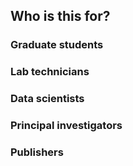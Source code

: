 Who is this for?
----------------
### Graduate students

### Lab technicians

### Data scientists

### Principal investigators

### Publishers
